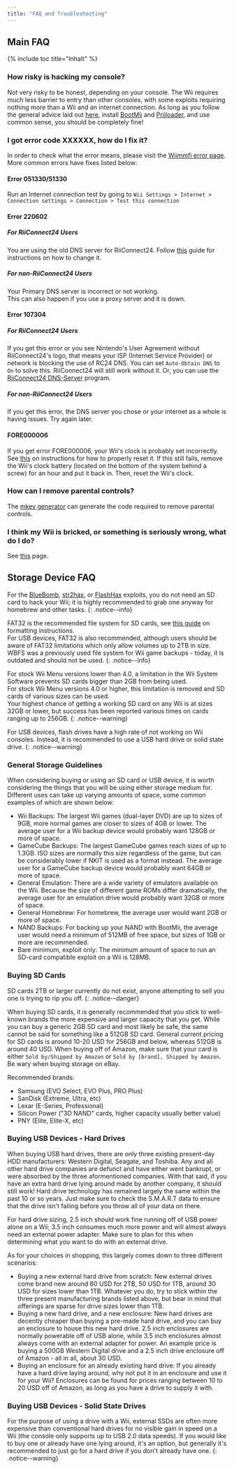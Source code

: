 ```yaml
---
title: "FAQ and Troubleshooting"
---
```


## Main FAQ

{% include toc title="Inhalt" %}

### How risky is hacking my console?
Not very risky to be honest, depending on your console. The Wii requires much less barrier to entry than other consoles, with some exploits requiring nothing more than a Wii and an internet connection. As long as you follow the general advice laid out [here](bricks#brick-prevention), install [BootMii](bootmii) and [Priiloader](priiloader), and use common sense, you should be completely fine!

### I got error code XXXXXX, how do I fix it?
In order to check what the error means, please visit the [Wiimmfi error page](https://wiimmfi.de/error). More common errors have fixes listed below:

#### Error 051330/51330

Run an Internet connection test by going to `Wii Settings > Internet > Connection settings > Connection > Test this connection`

#### Error 220602

##### For RiiConnect24 Users

You are using the old DNS server for RiiConnect24. Follow [this](riiconnect24#section-iv---connecting) guide for instructions on how to change it.

##### For non-RiiConnect24 Users

Your Primary DNS server is incorrect or not working.<br> This can also happen if you use a proxy server and it is down.

#### Error 107304

##### For RiiConnect24 Users

If you get this error or you see Nintendo's User Agreement without RiiConnect24's logo, that means your ISP (Internet Service Provider) or network is blocking the use of RC24 DNS. You can set `Auto-Obtain DNS` to `On` to solve this. RiiConnect24 will still work without it. Or, you can use the [RiiConnect24 DNS-Server](https://github.com/RiiConnect24/DNS-Server/releases/latest) program.

##### For non-RiiConnect24 Users

If you get this error, the DNS server you chose or your internet as a whole is having issues. Try again later.

#### FORE000006

If you get error FORE000006, your Wii's clock is probably set incorrectly. See [this](wiiconnect24#updating-rtc-clock) on instructions for how to properly reset it. If this still fails, remove the Wii's clock battery (located on the bottom of the system behind a screw) for an hour and put it back in. Then, reset the Wii's clock.

### How can I remove parental controls?
The [mkey generator](https://mkey.salthax.org) can generate the code required to remove parental controls.

### I think my Wii is bricked, or something is seriously wrong, what do I do?
See [this](bricks) page.

## Storage Device FAQ

For the [BlueBomb](bluebomb), [str2hax](str2hax), or [FlashHax](flashhax) exploits, you do not need an SD card to hack your Wii; it is highly recommended to grab one anyway for homebrew and other tasks.
{: .notice--info}

FAT32 is the recommended file system for SD cards, see [this guide](https://wiki.hacks.guide/wiki/Formatting_an_SD_card) on formatting instructions.<br> For USB devices, FAT32 is also recommended, although users should be aware of FAT32 limitations which only allow volumes up to 2TB in size. WBFS was a previously used file system for Wii game backups - today, it is outdated and should not be used.
{: .notice--info}

For stock Wii Menu versions lower than 4.0, a limitation in the Wii System Software prevents SD cards bigger than 2GB from being used.<br> For stock Wii Menu versions 4.0 or higher, this limitation is removed and SD cards of various sizes can be used.<br> Your highest chance of getting a working SD card on any Wii is at sizes 32GB or lower, but success has been reported various times on cards ranging up to 256GB.
{: .notice--warning}

For USB devices, flash drives have a high rate of not working on Wii consoles. Instead, it is recommended to use a USB hard drive or solid state drive.
{: .notice--warning}

### General Storage Guidelines

When considering buying or using an SD card or USB device, it is worth considering the things that you will be using either storage medium for. Different uses can take up varying amounts of space, some common examples of which are shown below:

+ Wii Backups: The largest Wii games (dual-layer DVD) are up to sizes of 9GB, more normal games are closer to sizes of 4GB or lower. The average user for a Wii backup device would probably want 128GB or more of space.
+ GameCube Backups: The largest GameCube games reach sizes of up to 1.3GB. ISO sizes are normally this size regardless of the game, but can be considerably lower if NKIT is used as a format instead. The average user for a GameCube backup device would probably want 64GB or more of space.
+ General Emulation: There are a wide variety of emulators available on the Wii. Because the size of different game ROMs differ dramatically, the average user for an emulation drive would probably want 32GB or more of space.
+ General Homebrew: For homebrew, the average user would want 2GB or more of space.
+ NAND Backups: For backing up your NAND with BootMii, the average user would need a minimum of 512MB of free space, but sizes of 1GB or more are recommended.
+ Bare minimum, exploit only: The minimum amount of space to run an SD-card compatible exploit on a Wii is 128MB.

### Buying SD Cards

SD cards 2TB or larger currently do not exist, anyone attempting to sell you one is trying to rip you off.
{: .notice--danger}

When buying SD cards, it is generally recommended that you stick to well-known brands the more expensive and larger capacity that you get. While you can buy a generic 2GB SD card and most likely be safe, the same cannot be said for something like a 512GB SD card. General current pricing for SD cards is around 10-20 USD for 256GB and below, whereas 512GB is around 40 USD. When buying off of Amazon, make sure that your card is either `Sold by/Shipped by Amazon` or `Sold by [brand], Shipped by Amazon`. Be wary when buying storage on eBay.

Recommended brands:
+ Samsung (EVO Select, EVO Plus, PRO Plus)
+ SanDisk (Extreme, Ultra, etc)
+ Lexar (E-Series, Professional)
+ Silicon Power ("3D NAND" cards, higher capacity usually better value)
+ PNY (Elite, Elite-X, etc)

### Buying USB Devices - Hard Drives

When buying USB hard drives, there are only three existing present-day HDD manufacturers: Western Digital, Seagate, and Toshiba. Any and all other hard drive companies are defunct and have either went bankrupt, or were absorbed by the three aformentioned companies. With that said, if you have an extra hard drive lying around made by another company, it should still work! Hard drive technology has remained largely the same within the past 10 or so years. Just make sure to check the S.M.A.R.T data to ensure that the drive isn't failing before you throw all of your data on there.

For hard drive sizing, 2.5 inch should work fine running off of USB power alone on a Wii; 3.5 inch consumes much more power and will almost always need an external power adapter. Make sure to plan for this when determining what you want to do with an external drive.

As for your choices in shopping, this largely comes down to three different scenarios:

+ Buying a new external hard drive from scratch: New external drives come brand new around 60 USD for 2TB, 50 USD for 1TB, around 30 USD for sizes lower than 1TB. Whatever you do, try to stick within the three present manufacturing brands listed above, but bear in mind that offerings are sparse for drive sizes lower than 1TB.
+ Buying a new hard drive, and a new enclosure: New hard drives are decently cheaper than buying a pre-made hard drive, and you can buy an enclosure to house this new hard drive. 2.5 inch enclosures are normally powerable off of USB alone, while 3.5 inch enclosures almost always come with an external adapter for power. An example price is buying a 500GB Western Digital drive and a 2.5 inch drive enclosure off of Amazon - all in all, about 30 USD.
+ Buying an enclosure for an already existing hard drive: If you already have a hard drive laying around, why not put it in an enclosure and use it for your Wii? Enclosures can be found for prices ranging between 10 to 20 USD off of Amazon, as long as you have a drive to supply it with.

### Buying USB Devices - Solid State Drives

For the purpose of using a drive with a Wii, external SSDs are often more expensive than conventional hard drives for no visible gain in speed on a Wii (the console only supports up to USB 2.0 data speeds). If you would like to buy one or already have one lying around, it's an option, but generally it's recommended to just go for a hard drive if you don't already have one.
{: .notice--warning}

